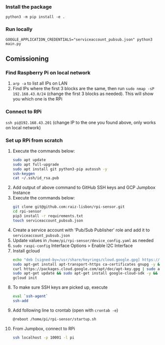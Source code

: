 ### Install the package
```
python3 -m pip install -e .
```

### Run locally
```
GOOGLE_APPLICATION_CREDENTIALS="serviceaccount_pubsub.json" python3 main.py
```

## Comissioning
### Find Raspberry Pi on local network

1. `arp -a` to list all IPs on LAN
2. Find IPs where the first 3 blocks are the same, then run `sudo nmap -sP 192.168.43.0/24` (change the first 3 blocks as needed). This will show you which one is the RPi

### Connect to RPi

`ssh pi@192.168.43.201` (change IP to the one you found above, only works on local network)

### Set up RPi from scratch
1. Execute the commands below:
    ```sh
    sudo apt update
    sudo apt full-upgrade
    sudo apt install git python3-pip autossh -y
    ssh-keygen
    cat ~/.ssh/id_rsa.pub
    ```
2. Add output of above command to GitHub SSH keys and GCP Jumpbox Instance
3. Execute the commands below:
    ```sh
    git clone git@github.com:raiz-lisbon/rpi-sensor.git
    cd rpi-sensor
    pip3 install -r requirements.txt
    touch serviceaccount_pubsub.json
    ```
4. Create a service account with 'Pub/Sub Publisher' role and add it to `serviceaccount_pubsub.json`
5. Update values in `/home/pi/rpi-sensor/device_config.yaml` as needed
6. `sudo raspi-config` Interface Options > Enable I2C Interface
7. Install gcloud
    ```sh
    echo "deb [signed-by=/usr/share/keyrings/cloud.google.gpg] https://packages.cloud.google.com/apt cloud-sdk main" | sudo tee -a /etc/apt/sources.list.d/google-cloud-sdk.list && 
    sudo apt-get install apt-transport-https ca-certificates gnupg -y &&
    curl https://packages.cloud.google.com/apt/doc/apt-key.gpg | sudo apt-key --keyring /usr/share/keyrings/cloud.google.gpg add - &&
    sudo apt-get update && sudo apt-get install google-cloud-sdk -y &&
    gcloud init
    ```
8. To make sure SSH keys are picked up, execute
    ```sh
    eval `ssh-agent`
    ssh-add
    ```
9. Add following line to crontab (open with `crontab -e`)
    ```sh
    @reboot /home/pi/rpi-sensor/startup.sh
    ```
10. From Jumpbox, connect to RPi
    ```sh
    ssh localhost -p 10001 -l pi
    ```
